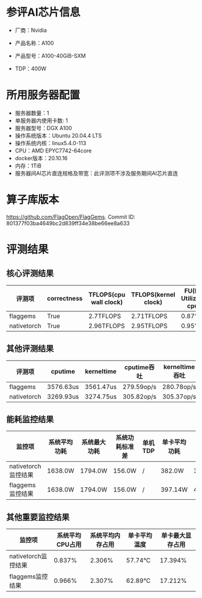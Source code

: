# 参评AI芯片信息

* 厂商：Nvidia

* 产品名称：A100
* 产品型号：A100-40GiB-SXM
* TDP：400W

# 所用服务器配置

* 服务器数量：1
* 单服务器内使用卡数: 1
* 服务器型号：DGX A100
* 操作系统版本：Ubuntu 20.04.4 LTS
* 操作系统内核：linux5.4.0-113
* CPU：AMD EPYC7742-64core
* docker版本：20.10.16
* 内存：1TiB
* 服务器间AI芯片直连规格及带宽：此评测项不涉及服务期间AI芯片直连

# 算子库版本

https://github.com/FlagOpen/FlagGems. Commit ID: 801377f03ba4649bc2d839ff34e38be66ee8a633

# 评测结果

## 核心评测结果

| 评测项  | correctness | TFLOPS(cpu wall clock) | TFLOPS(kernel clock) | FU(FLOPS Utilization)-cputime | FU-kerneltime |
| ---- | -------------- | -------------- | ------------ | ------ | ----- |
| flaggems | True    | 2.7TFLOPS       | 2.71TFLOPS        | 0.87% | 0.87% |
| nativetorch | True    | 2.96TFLOPS      | 2.95TFLOPS      | 0.95%      | 0.95%    |

## 其他评测结果

| 评测项  | cputime | kerneltime | cputime吞吐 | kerneltime吞吐 | 无预热时延 | 预热后时延 |
| ---- | -------------- | -------------- | ------------ | ------------ | -------------- | -------------- | 
| flaggems | 3576.63us       | 3561.47us        | 279.59op/s | 280.78op/s | 1426179.79us | 3652.27us |
| nativetorch | 3269.93us       | 3274.75us        | 305.82op/s | 305.37op/s | 18146.86us | 3293.32us |

## 能耗监控结果

| 监控项  | 系统平均功耗  | 系统最大功耗  | 系统功耗标准差 | 单机TDP | 单卡平均功耗 | 单卡最大功耗 | 单卡功耗标准差 | 单卡TDP |
| ---- | ------- | ------- | ------- | ----- | ------------ | ------------ | ------------- | ----- |
| nativetorch监控结果 | 1638.0W | 1794.0W | 156.0W   | /     | 382.0W       | 389.0W      | 8.34W        | 400W  |
| flaggems监控结果 | 1638.0W | 1794.0W | 156.0W   | /     | 397.14W       | 405.0W      | 4.96W        | 400W  |

## 其他重要监控结果

| 监控项  | 系统平均CPU占用 | 系统平均内存占用 | 单卡平均温度 | 单卡最大显存占用 |
| ---- | --------- | -------- | ------------ | -------------- |
| nativetorch监控结果 | 0.837%    | 2.306%   | 57.74°C       | 17.394%        |
| flaggems监控结果 | 0.966%    | 2.307%   | 62.89°C       | 17.212%        |